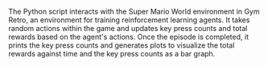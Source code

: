 The Python script interacts with the Super Mario World environment in Gym Retro, an environment for training reinforcement learning agents. It takes random actions within the game and updates key press counts and total rewards based on the agent's actions. Once the episode is completed, it prints the key press counts and generates plots to visualize the total rewards against time and the key press counts as a bar graph.
